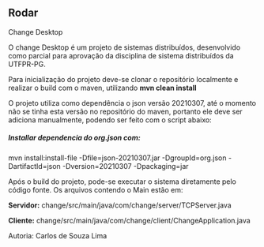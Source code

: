 
## Rodar
Change Desktop

O change Desktop é um projeto de sistemas distribuídos, desenvolvido como
parcial para aprovação da disciplina de sistema distribuídos da UTFPR-PG.

Para inicialização do projeto deve-se clonar o repositório localmente e realizar o build
com o maven, utilizando **mvn clean install**

O projeto utiliza como dependência o json versão 20210307, até o momento não se tinha esta
versão no repositório do maven, portanto ele deve ser adiciona manualmente, podendo ser feito com o script abaixo:
##### Installar dependencia do org.json com:
mvn install:install-file -Dfile=json-20210307.jar -DgroupId=org.json -DartifactId=json -Dversion=20210307 -Dpackaging=jar

Após o build do projeto, pode-se executar o sistema diretamente pelo código fonte.
Os arquivos contendo o Main estão em:

**Servidor:** change/src/main/java/com/change/server/TCPServer.java

**Cliente:** change/src/main/java/com/change/client/ChangeApplication.java

Autoria: Carlos de Souza Lima